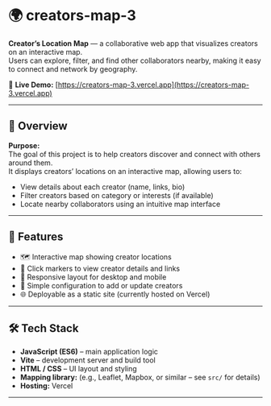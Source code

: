 # 🌍 creators-map-3

**Creator’s Location Map** — a collaborative web app that visualizes creators on an interactive map.  
Users can explore, filter, and find other collaborators nearby, making it easy to connect and network by geography.

🔗 **Live Demo:** [https://creators-map-3.vercel.app](https://creators-map-3.vercel.app)

---

## 🧭 Overview

**Purpose:**  
The goal of this project is to help creators discover and connect with others around them.  
It displays creators’ locations on an interactive map, allowing users to:
- View details about each creator (name, links, bio)
- Filter creators based on category or interests (if available)
- Locate nearby collaborators using an intuitive map interface

---

## 🚀 Features

- 🗺️ Interactive map showing creator locations  
- 👤 Click markers to view creator details and links  
- 📱 Responsive layout for desktop and mobile  
- 🧩 Simple configuration to add or update creators  
- 🌐 Deployable as a static site (currently hosted on Vercel)

---

## 🛠️ Tech Stack

- **JavaScript (ES6)** – main application logic  
- **Vite** – development server and build tool  
- **HTML / CSS** – UI layout and styling  
- **Mapping library:** (e.g., Leaflet, Mapbox, or similar – see `src/` for details)  
- **Hosting:** Vercel  

---


